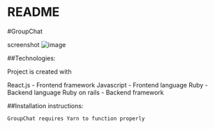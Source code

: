 # README

#GroupChat


screenshot
![image](https://user-images.githubusercontent.com/53666501/144756153-2e36e177-cd56-40fe-9158-464f676d2678.png)

##Technologies:

Project is created with

  React.js - Frontend framework
  Javascript - Frontend language
  Ruby - Backend language
  Ruby on rails - Backend framework
  
	
##Installation instructions:

	GroupChat requires Yarn to function properly




